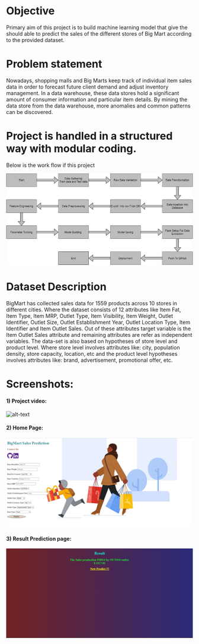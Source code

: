 
# Objective
Primary aim of this project is to build machine learning model that give the should able to predict the sales of the
different stores of Big Mart according to the provided dataset.



# Problem statement
Nowadays, shopping malls and Big Marts keep track of individual item sales data in order to forecast future client demand and adjust inventory management. In a data
warehouse, these data stores hold a significant amount of consumer information and particular item details. By mining the data store from the data warehouse, more
anomalies and common patterns can be discovered.


# Project is handled in a structured way with modular coding.
Below is the work flow if this project

![alt-text](https://github.com/Soham-Deo/Store_Sale_Forecasting/blob/master/Screenshots/arch.png)


# Dataset Description 
BigMart has collected sales data for 1559 products across 10 stores in different cities. Where the dataset consists of 12 attributes like Item Fat, Item Type, Item MRP, Outlet Type, Item Visibility, Item Weight, Outlet Identifier, Outlet Size, Outlet Establishment Year, Outlet Location Type, Item Identifier and Item Outlet Sales. Out of these attributes target variable is the Item Outlet Sales attribute and remaining attributes are refer as independent variables. 
The data-set is also based on hypotheses of store level and product level. Where store level involves attributes like: city, population density, store capacity, location, etc and the product level hypotheses involves attributes like: brand, advertisement, promotional offer, etc.


# Screenshots:

#### 1) Project video:

![alt-text](https://github.com/Soham-Deo/Store_Sale_Forecasting/blob/master/Screenshots/screen.gif)


#### 2) Home Page:

![alt-text](https://github.com/Soham-Deo/Store_Sale_Forecasting/blob/master/Screenshots/Application_Home_Page.jpg)


#### 3) Result Prediction page:

![alt-text](https://github.com/Soham-Deo/Store_Sale_Forecasting/blob/master/Screenshots/Prediction_Result_Page.jpg)
